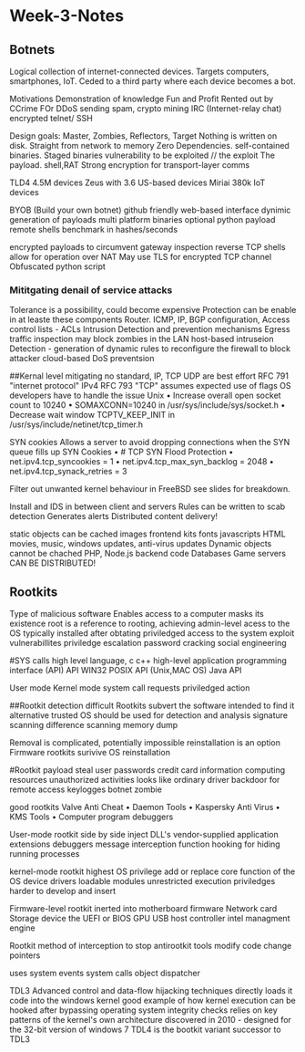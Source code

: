 # Week-3-Notes

## Botnets
Logical collection of internet-connected devices.
Targets computers, smartphones, IoT.
Ceded to a third party where each device becomes a bot.

Motivations
Demonstration of knowledge
Fun and Profit
Rented out by CCrime
FOr DDoS
sending spam, crypto mining
IRC (Internet-relay chat) encrypted telnet/ SSH

Design goals:
Master, Zombies, Reflectors, Target
Nothing is written on disk. Straight from network to memory
Zero Dependencies. self-contained binaries.
Staged binaries
vulnerability to be exploited // the exploit
The payload. shell,RAT
Strong encryption for transport-layer comms

TLD4 4.5M devices
Zeus with 3.6 US-based devices
Miriai 380k IoT devices

BYOB (Build your own botnet) github
friendly web-based interface
dynimic generation of payloads
multi platform binaries
optional python payload
remote shells
benchmark in hashes/seconds

encrypted payloads to circumvent gateway inspection
reverse TCP shells allow for operation over NAT
May use TLS for encrypted TCP channel
Obfuscated python script

### Mititgating denail of service attacks 
Tolerance is a possibility, could become expensive
Protection can be enable in at leaste these components
Router. ICMP, IP, BGP configuration, Access control lists - ACLs
Intrusion Detection and prevention mechanisms
Egress traffic inspection may block zombies in the LAN
host-based intruseion Detection - generation of dynamic rules to reconfigure the firewall to block attacker
cloud-based DoS preventsion

##Kernal level mitigating
no standard, IP, TCP UDP are best effort
RFC 791 "internet protocol"  IPv4
RFC 793 "TCP" assumes expected use of flags
OS developers have to handle the issue
Unix
• Increase overall open socket count to 10240
• SOMAXCONN=10240 in /usr/sys/include/sys/socket.h
• Decrease wait window TCPTV_KEEP_INIT in 
  /usr/sys/include/netinet/tcp_timer.h

SYN cookies
Allows a server to avoid dropping connections when the SYN queue fills up
SYN Cookies
• # TCP SYN Flood Protection
• net.ipv4.tcp_syncookies = 1
• net.ipv4.tcp_max_syn_backlog = 2048
• net.ipv4.tcp_synack_retries = 3

Filter out unwanted kernel behaviour in FreeBSD
see slides for breakdown.

Install and IDS in between client and servers
Rules can be written to scab detection
Generates alerts
Distributed content delivery!

static objects can be cached 
images
frontend kits
fonts
javascripts
HTML
movies, music, windows updates, anti-virus updates
Dynamic objects cannot be chached
PHP, Node.js backend code
Databases
Game servers
CAN BE DISTRIBUTED!

## Rootkits
Type of malicious software
Enables access to a computer
masks its existence
root is a reference to rooting, achieving admin-level acess to the OS
typically installed after obtating priviledged access to the system
exploit vulnerabillites
priviledge escalation
password cracking
social engineering

#SYS calls
high level language, c c++
high-level application programming interface (API)
API
WIN32
POSIX API (Unix,MAC OS)
Java API

User mode 
Kernel mode
system call requests priviledged action

##Rootkit detection
difficult
Rootkits subvert the software intended to find it
alternative trusted OS should be used for detection and analysis
signature scanning
difference scanning
memory dump

Removal is complicated, potentially impossible
reinstallation is an option Firmware rootkits surivive OS reinstallation

#Rootkit payload
steal user passwords
credit card information
computing resources
unauthorized activities
looks like ordinary driver
backdoor for remote access
keylogges
botnet zombie

good rootkits
 Valve Anti Cheat • Daemon Tools
• Kaspersky Anti Virus
• KMS Tools
• Computer program debuggers

User-mode rootkit
side by side
inject DLL's
vendor-supplied application extensions
debuggers
message interception
function hooking for hiding running processes

kernel-mode rootkit
highest OS privilege
add or replace core function of the OS
device drivers
loadable modules 
unrestricted execution priviledges
harder to develop and insert

Firmware-level rootkit
inerted into motherboard firmware
Network card
Storage device
the UEFI or BIOS
GPU
USB host controller
intel managment engine

Rootkit method of interception
to stop antirootkit tools
modify code change pointers

uses
system events
system calls
object dispatcher

TDL3
Advanced control and data-flow hijacking techniques
directly loads it code into the windows kernel
good example of how kernel execution can be hooked after bypassing operating system integrity checks
relies on key patterns of the kernel's own architecture
discovered in 2010 - designed for the 32-bit version of windows 7
TDL4 is the bootkit variant successor to TDL3



